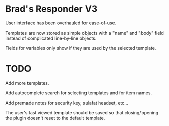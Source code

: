 # Brad's Responder V3

User interface has been overhauled for ease-of-use.

Templates are now stored as simple objects with a "name" and "body" field instead of complicated line-by-line objects.

Fields for variables only show if they are used by the selected template.

# TODO

Add more templates.

Add autocomplete search for selecting templates and for item names.

Add premade notes for security key, sulafat headset, etc...

The user's last viewed template should be saved so that closing/opening the plugin doesn't reset to the default template.
